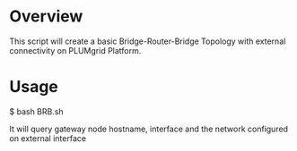 # Overview

This script will create a basic Bridge-Router-Bridge Topology with external connectivity on PLUMgrid Platform.

# Usage

$ bash BRB.sh

It will query gateway node hostname, interface and the network configured on external interface
